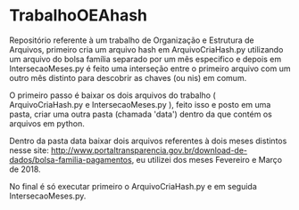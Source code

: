 # TrabalhoOEAhash

Repositório referente à um trabalho de Organização e Estrutura de Arquivos, primeiro cria um arquivo hash em ArquivoCriaHash.py utilizando um arquivo do bolsa família separado por um mês especifico e depois em IntersecaoMeses.py é feito uma interseção entre o primeiro arquivo com um outro mês distinto para descobrir as chaves (ou nis) em comum.

O primeiro passo é baixar os dois arquivos do trabalho ( ArquivoCriaHash.py e IntersecaoMeses.py ), feito isso e posto em uma pasta, criar uma outra pasta (chamada 'data') dentro da que contém os arquivos em python.

Dentro da pasta data baixar dois arquivos referentes à dois meses distintos nesse site: http://www.portaltransparencia.gov.br/download-de-dados/bolsa-familia-pagamentos, eu utilizei dos meses Fevereiro e Março de 2018.

No final é só executar primeiro o ArquivoCriaHash.py e em seguida IntersecaoMeses.py.
